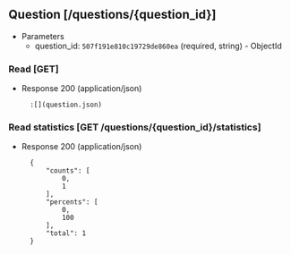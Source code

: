 ## Question [/questions/{question_id}]

+ Parameters
    + question_id: `507f191e810c19729de860ea` (required, string) - ObjectId

### Read [GET]

+ Response 200 (application/json)

        :[](question.json)

### Read statistics [GET /questions/{question_id}/statistics]

+ Response 200 (application/json)

        {
            "counts": [
                0,
                1
            ],
            "percents": [
                0,
                100
            ],
            "total": 1
        }
